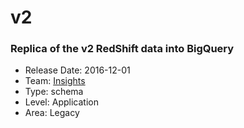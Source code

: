 # v2
### Replica of the v2 RedShift data into BigQuery
* Release Date: 2016-12-01
* Team: [Insights](./../teams/insights.md)
* Type: schema
* Level: Application
* Area: Legacy
